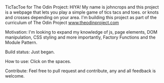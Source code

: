 TicTacToe for The Odin Project:
    HIYA! My name is johncrops and this project is a webpage that lets you play a simple game of tics tacs and toes. or knots and crosses depending on your area. I'm building this project as part of the curriculum of The Odin Project www.theodinproject.com

Motivation:
    I'm looking to expand my knowledge of js, page elements, DOM manipulation, CSS styling and more importantly, Factory Functions and the Module Pattern.

Build status:
    Just began.

How to use:
    Click on the spaces.

Contribute:
    Feel free to pull request and contribute, any and all feedback is welcome.
